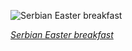 
![Serbian Easter breakfast](https://upload.wikimedia.org/wikipedia/commons/thumb/6/6f/Easter_breakfast_in_Serbia_%28close-up%29.jpg/600px-Easter_breakfast_in_Serbia_%28close-up%29.jpg)

*[Serbian Easter breakfast](https://wikipedia.org/wiki/File:Easter_breakfast_in_Serbia_(close-up).jpg)*
